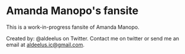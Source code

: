 # Amanda Manopo's fansite
This is a work-in-progress fansite of Amanda Manopo.

Created by: @aldeelus on Twitter. Contact me on twitter or send me an email at aldeelus.ic@gmail.com. 
